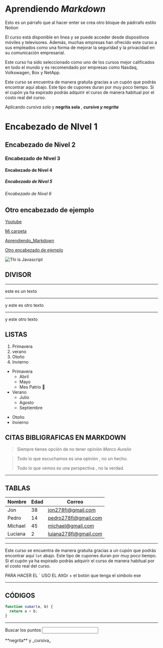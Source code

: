 # Aprendiendo _Markdown_

Esto es un párrafo que al hacer enter se crea otro
bloque de pádrrafo estilo Notion

El curso está disponible en línea y se puede acceder desde dispositivos móviles y televisores. Además, muchas empresas han ofrecido este curso a sus empleados como una forma de mejorar la seguridad y la privacidad en su comunicación empresarial.

Este curso ha sido seleccionado como uno de los cursos mejor calificados en todo el mundo y es recomendado por empresas como Nasdaq, Volkswagen, Box y NetApp.

Este curso se encuentra de manera gratuita gracias a un cupón que podrás encontrar aquí abajo. Este tipo de cupones duran por muy poco tiempo. Si el cupón ya ha expirado podrás adquirir el curso de manera habitual por el costo real del curso.

Aplicando _cursiva sola_ y **negrita sola** , **_cursiva y negrita_**

# Encabezado de NIvel 1

## Encabezado de Nivel 2

### Encabezado de NIvel 3

#### Encabezado de Nivel 4

##### Encabezado de Nivel 5

###### Encabezado de Nivel 6

## Otro encabezado de ejemplo

[Youtube](https://youtube.com/jonmircha)

[Mi carpeta](./Markdowncurso)

[Aprendiendo_Markdown](#encabezado-de-nivel-1)

[Otro encabezado de ejemplo](#)

![Thi is Javascript](https://nerdhits.com.br/wp-content/uploads/2022/07/asa-mikata-chainsaw-man-2-692x376.jpg)

## DIVISOR

---

este es un texto

---

y este es otro texto

---

y este otro texto

## LISTAS

1. Primavera
1. verano
1. Otoño
1. Invierno

- Primavera
  - Abril
  - Mayo
  - Mes Patrio 🧉
- Verano
  - Julio
  - Agosto
  - Septiembre

* Otoño
* Invierno

## CITAS BIBLIGRAFICAS EN MARKDOWN

> Siempre tienes opción de no tener opinión
> _Marco Aurelio_

> Todo lo que escuchamos es una opinión , no un hecho.
>
> Todo lo que vemos es una perspectiva , no la verdad.

---

## TABLAS

| Nombre  | Edad | Correo                |
| ------- | ---- | --------------------- |
| Jon     | 38   | jon278fi@gmail.com    |
| Pedro   | 14   | pedro278fi@gmail.com  |
| Michael | 45   | michael@gmail.com     |
| Luciana | 2    | luiana278fi@gmail.com |

---

Este curso se encuentra de manera gratuita gracias a un cupón que podrás encontrar aquí `let` abajo. Este tipo de cupones duran por muy poco tiempo. Si el cupón ya ha expirado podrás adquirir el curso de manera habitual por el costo real del curso.

PARA HACER EL ` USO EL AltGr + el botón que tenga el simbolo ese

---

## CÓDIGOS

```js
function sumar(a, b) {
  return a + b;
}
```

---

<form>
<label for="q"> Buscar los puntos </label>
<input type="search" name="q" id="q">
</form>

<!-- este es un comentario -->

\*\*negrita\*\* y \_cursiva\_
